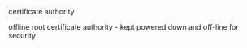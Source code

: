 certificate authority


offline root certificate authority - kept powered down and off-line for security